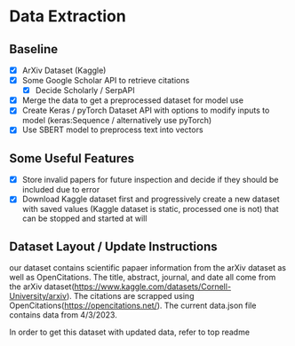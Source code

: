 # Data Extraction

## Baseline
- [x] ArXiv Dataset (Kaggle)
- [x] Some Google Scholar API to retrieve citations
    - [x] Decide Scholarly / SerpAPI

- [x] Merge the data to get a preprocessed dataset for model use
- [x] Create Keras / pyTorch Dataset API with options to modify inputs to model (keras:Sequence / alternatively use pyTorch)
- [x] Use SBERT model to preprocess text into vectors 

## Some Useful Features 
- [x] Store invalid papers for future inspection and decide if they should be included due to error
- [x] Download Kaggle dataset first and progressively create a new dataset with saved values (Kaggle dataset is static, processed one is not) that can be stopped and started at will

## Dataset Layout / Update Instructions
our dataset contains scientific papaer information from the arXiv dataset as well as OpenCitations. The title, abstract, journal, and date all come from the arXiv dataset(https://www.kaggle.com/datasets/Cornell-University/arxiv). The citations are scrapped using OpenCitations(https://opencitations.net/). The current data.json file contains data from 4/3/2023.

In order to get this dataset with updated data, refer to top readme   
